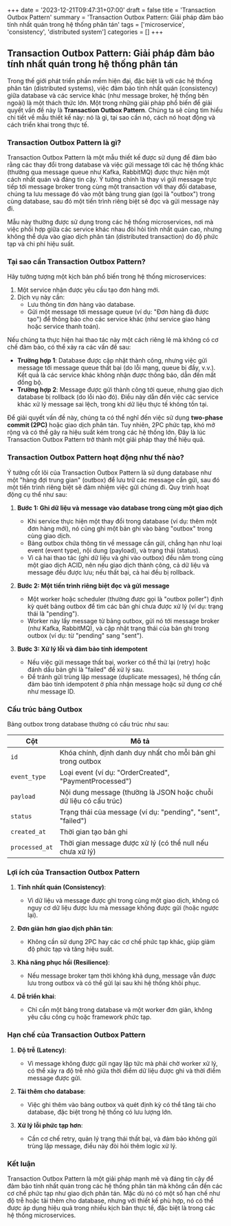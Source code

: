 +++
date = '2023-12-21T09:47:31+07:00'
draft = false
title = 'Transaction Outbox Pattern'
summary = 'Transaction Outbox Pattern: Giải pháp đảm bảo tính nhất quán trong hệ thống phân tán'
tags = ['microservice', 'consistency', 'distributed system']
categories = []
+++

## Transaction Outbox Pattern: Giải pháp đảm bảo tính nhất quán trong hệ thống phân tán

Trong thế giới phát triển phần mềm hiện đại, đặc biệt là với các hệ thống phân tán (distributed systems), việc đảm bảo tính nhất quán (consistency) giữa database và các service khác (như message broker, hệ thống bên ngoài) là một thách thức lớn. Một trong những giải pháp phổ biến để giải quyết vấn đề này là **Transaction Outbox Pattern**. Chúng ta sẽ cùng tìm hiểu chi tiết về mẫu thiết kế này: nó là gì, tại sao cần nó, cách nó hoạt động và cách triển khai trong thực tế.

### Transaction Outbox Pattern là gì?

Transaction Outbox Pattern là một mẫu thiết kế được sử dụng để đảm bảo rằng các thay đổi trong database và việc gửi message tới các hệ thống khác (thường qua message queue như Kafka, RabbitMQ) được thực hiện một cách nhất quán và đáng tin cậy. Ý tưởng chính là thay vì gửi message trực tiếp tới message broker trong cùng một transaction với thay đổi database, chúng ta lưu message đó vào một bảng trung gian (gọi là "outbox") trong cùng database, sau đó một tiến trình riêng biệt sẽ đọc và gửi message này đi.

Mẫu này thường được sử dụng trong các hệ thống microservices, nơi mà việc phối hợp giữa các service khác nhau đòi hỏi tính nhất quán cao, nhưng không thể dựa vào giao dịch phân tán (distributed transaction) do độ phức tạp và chi phí hiệu suất.

### Tại sao cần Transaction Outbox Pattern?

Hãy tưởng tượng một kịch bản phổ biến trong hệ thống microservices:

1. Một service nhận được yêu cầu tạo đơn hàng mới.
2. Dịch vụ này cần:
   - Lưu thông tin đơn hàng vào database.
   - Gửi một message tới message queue (ví dụ: "Đơn hàng đã được tạo") để thông báo cho các service khác (như service giao hàng hoặc service thanh toán).

Nếu chúng ta thực hiện hai thao tác này một cách riêng lẻ mà không có cơ chế đảm bảo, có thể xảy ra các vấn đề sau:

- **Trường hợp 1**: Database được cập nhật thành công, nhưng việc gửi message tới message queue thất bại (do lỗi mạng, queue bị đầy, v.v.). Kết quả là các service khác không nhận được thông báo, dẫn đến mất đồng bộ.
- **Trường hợp 2**: Message được gửi thành công tới queue, nhưng giao dịch database bị rollback (do lỗi nào đó). Điều này dẫn đến việc các service khác xử lý message sai lệch, trong khi dữ liệu thực tế không tồn tại.

Để giải quyết vấn đề này, chúng ta có thể nghĩ đến việc sử dụng **two-phase commit (2PC)** hoặc giao dịch phân tán. Tuy nhiên, 2PC phức tạp, khó mở rộng và có thể gây ra hiệu suất kém trong các hệ thống lớn. Đây là lúc Transaction Outbox Pattern trở thành một giải pháp thay thế hiệu quả.

### Transaction Outbox Pattern hoạt động như thế nào?

Ý tưởng cốt lõi của Transaction Outbox Pattern là sử dụng database như một "hàng đợi trung gian" (outbox) để lưu trữ các message cần gửi, sau đó một tiến trình riêng biệt sẽ đảm nhiệm việc gửi chúng đi. Quy trình hoạt động cụ thể như sau:

1. **Bước 1: Ghi dữ liệu và message vào database trong cùng một giao dịch**
   - Khi service thực hiện một thay đổi trong database (ví dụ: thêm một đơn hàng mới), nó cũng ghi một bản ghi vào bảng "outbox" trong cùng giao dịch.
   - Bảng outbox chứa thông tin về message cần gửi, chẳng hạn như loại event (event type), nội dung (payload), và trạng thái (status).
   - Vì cả hai thao tác (ghi dữ liệu và ghi vào outbox) đều nằm trong cùng một giao dịch ACID, nên nếu giao dịch thành công, cả dữ liệu và message đều được lưu; nếu thất bại, cả hai đều bị rollback.

2. **Bước 2: Một tiến trình riêng biệt đọc và gửi message**
   - Một worker hoặc scheduler (thường được gọi là "outbox poller") định kỳ quét bảng outbox để tìm các bản ghi chưa được xử lý (ví dụ: trạng thái là "pending").
   - Worker này lấy message từ bảng outbox, gửi nó tới message broker (như Kafka, RabbitMQ), và cập nhật trạng thái của bản ghi trong outbox (ví dụ: từ "pending" sang "sent").

3. **Bước 3: Xử lý lỗi và đảm bảo tính idempotent**
   - Nếu việc gửi message thất bại, worker có thể thử lại (retry) hoặc đánh dấu bản ghi là "failed" để xử lý sau.
   - Để tránh gửi trùng lặp message (duplicate messages), hệ thống cần đảm bảo tính idempotent ở phía nhận message hoặc sử dụng cơ chế như message ID.

### Cấu trúc bảng Outbox

Bảng outbox trong database thường có cấu trúc như sau:

| Cột            | Mô tả                                                                 |
|----------------|----------------------------------------------------------------------|
| `id`           | Khóa chính, định danh duy nhất cho mỗi bản ghi trong outbox          |
| `event_type`   | Loại event (ví dụ: "OrderCreated", "PaymentProcessed")            |
| `payload`      | Nội dung message (thường là JSON hoặc chuỗi dữ liệu có cấu trúc) |
| `status`       | Trạng thái của message (ví dụ: "pending", "sent", "failed")      |
| `created_at`   | Thời gian tạo bản ghi                                               |
| `processed_at` | Thời gian message được xử lý (có thể null nếu chưa xử lý)        |

### Lợi ích của Transaction Outbox Pattern

1. **Tính nhất quán (Consistency)**:
   - Vì dữ liệu và message được ghi trong cùng một giao dịch, không có nguy cơ dữ liệu được lưu mà message không được gửi (hoặc ngược lại).

2. **Đơn giản hơn giao dịch phân tán**:
   - Không cần sử dụng 2PC hay các cơ chế phức tạp khác, giúp giảm độ phức tạp và tăng hiệu suất.

3. **Khả năng phục hồi (Resilience)**:
   - Nếu message broker tạm thời không khả dụng, message vẫn được lưu trong outbox và có thể gửi lại sau khi hệ thống khôi phục.

4. **Dễ triển khai**:
   - Chỉ cần một bảng trong database và một worker đơn giản, không yêu cầu công cụ hoặc framework phức tạp.

### Hạn chế của Transaction Outbox Pattern

1. **Độ trễ (Latency)**:
   - Vì message không được gửi ngay lập tức mà phải chờ worker xử lý, có thể xảy ra độ trễ nhỏ giữa thời điểm dữ liệu được ghi và thời điểm message được gửi.

2. **Tải thêm cho database**:
   - Việc ghi thêm vào bảng outbox và quét định kỳ có thể tăng tải cho database, đặc biệt trong hệ thống có lưu lượng lớn.

3. **Xử lý lỗi phức tạp hơn**:
   - Cần cơ chế retry, quản lý trạng thái thất bại, và đảm bảo không gửi trùng lặp message, điều này đòi hỏi thêm logic xử lý.

### Kết luận

Transaction Outbox Pattern là một giải pháp mạnh mẽ và đáng tin cậy để đảm bảo tính nhất quán trong các hệ thống phân tán mà không cần đến các cơ chế phức tạp như giao dịch phân tán. Mặc dù nó có một số hạn chế như độ trễ hoặc tải thêm cho database, nhưng với thiết kế phù hợp, nó có thể được áp dụng hiệu quả trong nhiều kịch bản thực tế, đặc biệt là trong các hệ thống microservices.